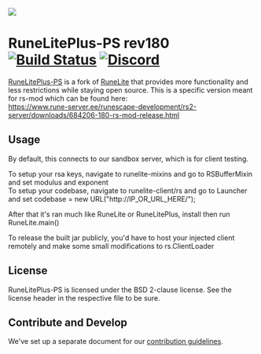 ![](https://i.imgur.com/OVRdQBz.png)



# RuneLitePlus-PS rev180 [![Build Status](https://travis-ci.org/zeruth/runeliteplus-ps.svg?branch=master)](https://travis-ci.org/zeruth/runeliteplus-ps) [![Discord](https://img.shields.io/discord/373382904769675265.svg)](https://discord.gg/HN5gf3m)

[RuneLitePlus-PS](https://runelitepl.us)  is a fork of [RuneLite](https://github.com/runelite/runelite) that provides more functionality and less restrictions while staying open source. This is a specific version meant for rs-mod which can be found here:  
https://www.rune-server.ee/runescape-development/rs2-server/downloads/684206-180-rs-mod-release.html

## Usage

By default, this connects to our sandbox server, which is for client testing.

To setup your rsa keys, navigate to runelite-mixins and go to RSBufferMixin and set modulus and exponent  
To setup your codebase, navigate to runelite-client/rs and go to Launcher and set codebase = new URL("http://IP_OR_URL_HERE/");  

After that it's ran much like RuneLite or RuneLitePlus, install then run RuneLite.main()
  
To release the built jar publicly, you'd have to host your injected client remotely and make some small modifications to rs.ClientLoader

## License

RuneLitePlus-PS is licensed under the BSD 2-clause license. See the license header in the respective file to be sure.

## Contribute and Develop

We've set up a separate document for our [contribution guidelines](https://github.com/runelite-extended/runelite/blob/master/.github/CONTRIBUTING.md).
